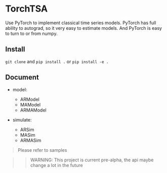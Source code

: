 # TorchTSA

Use PyTorch to implement classical time series models. PyTorch has full ability to autograd, so it very easy to estimate models. And PyTorch is easy to turn to or from numpy.

## Install

`git clone` and `pip install .` or `pip install -e .`

## Document

- model:

  - ARModel
  - MAModel
  - ARMAModel

- simulate:

  - ARSim
  - MASim
  - ARMASim

> Please refer to samples

> > WARNING: This project is current pre-alpha, the api maybe change a lot in the future
